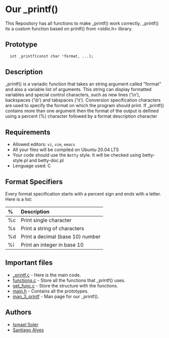 
# Our _printf()
This Repository has all functions to make _printf() work correctly. _printf() its a custom function based on printf() from <stdio.h> library.
 

## Prototype

```bash
  int _printf(const char *format, ...); 
```
    
## Description
_printf() is a variadic function that takes an string argument called "format" and also a variable list of arguments. This string can display formatted variables and special control characters, such as new lines (‘\n’), backspaces (‘\b’) and tabspaces (‘\t’). Conversion specification characters are used to specify the format on which the program should print. If _printf() contains more than one argument then the format of the output is defined using a percent (%) character followed by a format description character
## Requirements

- Allowed editors: `vi`, `vim`, `emacs`
- All your files will be compiled on Ubuntu 20.04 LTS
- Your code should use the `Betty` style. It will be checked using betty-style.pl and betty-doc.pl
- Lenguage used: C


## Format Specifiers

Every format specification starts with a percent sign and ends with a letter. Here is a list:


|  %        | Description                |
| :-------- | :------------------------- |
| %c        | Print single character |
| %s        | Print a string of characters |
| %d        | Print a decimal (base 10) number|
| %i        | Print an integer in base 10|


## Important files

- [_printf.c](https://github.com/ismael-soler/holbertonschool-printf/blob/master/_printf.c) - Here is the main code.
- [functions.c](https://github.com/ismael-soler/holbertonschool-printf/blob/master/functions.c) - Store all the functions that _printf() uses.
- [get_func.c](https://github.com/ismael-soler/holbertonschool-printf/blob/master/get_func.c) - Store the structure with the functions.
- [main.h](https://github.com/ismael-soler/holbertonschool-printf/blob/master/main.h) - Contains all the prototypes.
- [man_3_printf](https://github.com/ismael-soler/holbertonschool-printf/blob/master/man_3_printf) - Man page for our _printf().
## Authors

- [Ismael Soler](https://github.com/ismael-soler)
- [Santiago Alves](https://github.com/santialvesz)

